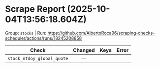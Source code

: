 # Scrape Report (2025-10-04T13:56:18.604Z)

Group: `stocks`  |  Run: https://github.com/AlbertoRoca96/scraping-checks-scheduler/actions/runs/18245208858

| Check | Changed | Keys | Error |
|---|:---:|:--|:--|
| `stock_ntdoy_global_quote` | — |  |  |
